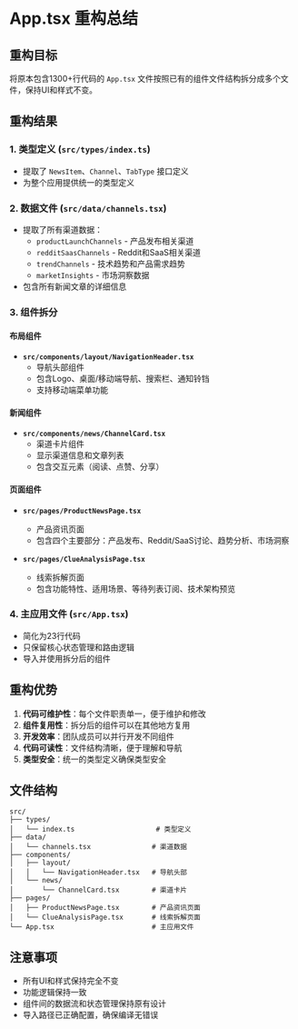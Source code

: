 # App.tsx 重构总结

## 重构目标
将原本包含1300+行代码的 `App.tsx` 文件按照已有的组件文件结构拆分成多个文件，保持UI和样式不变。

## 重构结果

### 1. 类型定义 (`src/types/index.ts`)
- 提取了 `NewsItem`、`Channel`、`TabType` 接口定义
- 为整个应用提供统一的类型定义

### 2. 数据文件 (`src/data/channels.tsx`)
- 提取了所有渠道数据：
  - `productLaunchChannels` - 产品发布相关渠道
  - `redditSaasChannels` - Reddit和SaaS相关渠道  
  - `trendChannels` - 技术趋势和产品需求趋势
  - `marketInsights` - 市场洞察数据
- 包含所有新闻文章的详细信息

### 3. 组件拆分

#### 布局组件
- **`src/components/layout/NavigationHeader.tsx`**
  - 导航头部组件
  - 包含Logo、桌面/移动端导航、搜索栏、通知铃铛
  - 支持移动端菜单功能

#### 新闻组件  
- **`src/components/news/ChannelCard.tsx`**
  - 渠道卡片组件
  - 显示渠道信息和文章列表
  - 包含交互元素（阅读、点赞、分享）

#### 页面组件
- **`src/pages/ProductNewsPage.tsx`**
  - 产品资讯页面
  - 包含四个主要部分：产品发布、Reddit/SaaS讨论、趋势分析、市场洞察
  
- **`src/pages/ClueAnalysisPage.tsx`**
  - 线索拆解页面
  - 包含功能特性、适用场景、等待列表订阅、技术架构预览

### 4. 主应用文件 (`src/App.tsx`)
- 简化为23行代码
- 只保留核心状态管理和路由逻辑
- 导入并使用拆分后的组件

## 重构优势

1. **代码可维护性**：每个文件职责单一，便于维护和修改
2. **组件复用性**：拆分后的组件可以在其他地方复用
3. **开发效率**：团队成员可以并行开发不同组件
4. **代码可读性**：文件结构清晰，便于理解和导航
5. **类型安全**：统一的类型定义确保类型安全

## 文件结构
```
src/
├── types/
│   └── index.ts                    # 类型定义
├── data/
│   └── channels.tsx               # 渠道数据
├── components/
│   ├── layout/
│   │   └── NavigationHeader.tsx   # 导航头部
│   └── news/
│       └── ChannelCard.tsx        # 渠道卡片
├── pages/
│   ├── ProductNewsPage.tsx        # 产品资讯页面
│   └── ClueAnalysisPage.tsx       # 线索拆解页面
└── App.tsx                        # 主应用文件
```

## 注意事项
- 所有UI和样式保持完全不变
- 功能逻辑保持一致
- 组件间的数据流和状态管理保持原有设计
- 导入路径已正确配置，确保编译无错误